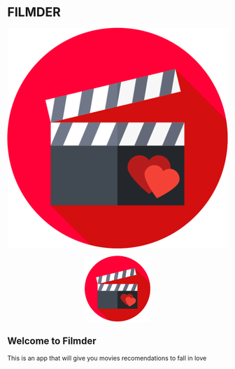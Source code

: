 # FILMDER

<img src="./Filmder.svg">
<p align="center"><img width="150" src="./Filmder.svg" alt="Filmder logo"></a></p>

## Welcome to Filmder

This is an app that will give you movies recomendations to fall in love
